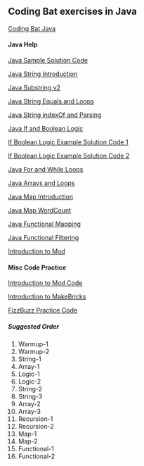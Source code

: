 ## Coding Bat exercises in Java

[Coding Bat Java](http://codingbat.com/java)

#### Java Help 

[Java Sample Solution Code](http://codingbat.com/doc/java-example-solution-code.html)

[Java String Introduction](http://codingbat.com/doc/java-string-introduction.html)

[Java Substring v2](http://codingbat.com/doc/java-string-substring.html)

[Java String Equals and Loops](http://codingbat.com/doc/java-string-equals-loops.html)

[Java String indexOf and Parsing](http://codingbat.com/doc/java-string-indexof-parsing.html)

[Java If and Boolean Logic](http://codingbat.com/doc/java-if-boolean-logic.html)

[If Boolean Logic Example Solution Code 1](http://codingbat.com/doc/java-if-boolean-example-solution-code-1.html)

[If Boolean Logic Example Solution Code 2](http://codingbat.com/doc/java-if-boolean-example-solution-code-2.html)

[Java For and While Loops](http://codingbat.com/doc/java-for-while-loops.html)

[Java Arrays and Loops](http://codingbat.com/doc/java-array-loops.html)

[Java Map Introduction](http://codingbat.com/doc/java-map-introduction.html)

[Java Map WordCount](http://codingbat.com/doc/java-map-wordcount.html)

[Java Functional Mapping](http://codingbat.com/doc/java-functional-mapping.html)

[Java Functional Filtering](http://codingbat.com/doc/java-functional-filtering.html)

[Introduction to Mod](http://codingbat.com/doc/practice/mod-introduction.html)


#### Misc Code Practice

[Introduction to Mod Code](http://codingbat.com/doc/practice/mod-introduction.html)

[Introduction to MakeBricks](http://codingbat.com/doc/practice/makebricks-introduction.html)

[FizzBuzz Practice Code](http://codingbat.com/doc/practice/fizzbuzz-code.html)

##### Suggested Order

1. Warmup-1
2. Warmup-2
3. String-1
4. Array-1
5. Logic-1
6. Logic-2
7. String-2
8. String-3
9. Array-2
10. Array-3
11. Recursion-1
12. Recursion-2
13. Map-1
14. Map-2
15. Functional-1
16. Functional-2